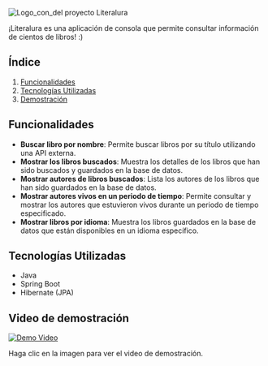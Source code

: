 ![Logo_con_del proyecto Literalura](https://github.com/user-attachments/assets/a0ecf676-1235-4d92-96f6-eb98ad36bc19)

¡Literalura es una aplicación de consola que permite consultar información de cientos de libros! :) 

<h2>Índice</h2>
 
1. [Funcionalidades](#funcionalidades)
2. [Tecnologías Utilizadas](#tecnologías-utilizadas)
3. [Demostración](#video-demostracion)


## Funcionalidades

- **Buscar libro por nombre**: Permite buscar libros por su título utilizando una API externa.
- **Mostrar los libros buscados**: Muestra los detalles de los libros que han sido buscados y guardados en la base de datos.
- **Mostrar autores de libros buscados**: Lista los autores de los libros que han sido guardados en la base de datos.
- **Mostrar autores vivos en un periodo de tiempo**: Permite consultar y mostrar los autores que estuvieron vivos durante un periodo de tiempo especificado.
- **Mostrar libros por idioma**: Muestra los libros guardados en la base de datos que están disponibles en un idioma específico.

## Tecnologías Utilizadas

- Java
- Spring Boot
- Hibernate (JPA)
  

## Video de demostración

[![Demo Video](http://img.youtube.com/vi/A4QGy2bg0Kk/0.jpg)](http://www.youtube.com/watch?v=A4QGy2bg0Kk)

Haga clic en la imagen para ver el video de demostración.



